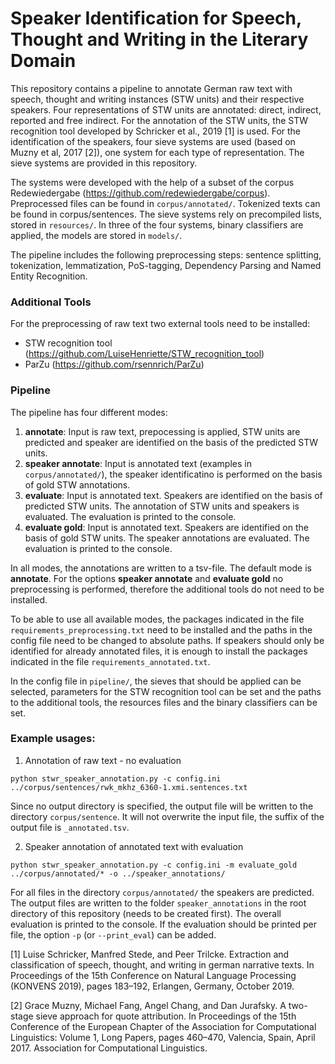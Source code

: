 # Speaker Identification for Speech, Thought and Writing in the Literary Domain

This repository contains a pipeline to annotate German raw text with speech, thought and writing instances (STW units) and their respective speakers. Four representations of STW units are annotated: direct, indirect, reported and free indirect. For the annotation of the STW units, the STW recognition tool developed by Schricker et al., 2019 [1] is used. For the identification of the speakers, four sieve systems are used (based on Muzny et al, 2017 [2]), one system for each type of representation. The sieve systems are provided in this repository. 

The systems were developed with the help of a subset of the corpus Redewiedergabe (https://github.com/redewiedergabe/corpus). Preprocessed files can be found in `corpus/annotated/`. Tokenized texts can be found in corpus/sentences.
The sieve systems rely on precompiled lists, stored in `resources/`. In three of the four systems, binary classifiers are applied, the models are stored in `models/`.  

The pipeline includes the following preprocessing steps: sentence splitting, tokenization,  lemmatization, PoS-tagging, Dependency Parsing and Named Entity Recognition.  


### Additional Tools
For the preprocessing of raw text two external tools need to be installed:
* STW recognition tool (https://github.com/LuiseHenriette/STW_recognition_tool)
* ParZu (https://github.com/rsennrich/ParZu)


### Pipeline
The pipeline has four different modes:
1. __annotate__: Input is raw text, prepocessing is applied, STW units are predicted and speaker are identified on the basis of the predicted STW units.  
2. __speaker annotate__: Input is annotated text (examples in `corpus/annotated/`), the speaker identificatino is performed on the basis of gold STW annotations. 
3. __evaluate__: Input is annotated text. Speakers are identified on the basis of predicted STW units. The annotation of STW units and speakers is evaluated. The evaluation is printed to the console. 
4. __evaluate gold__: Input is annotated text. Speakers are identified on the basis of gold STW units. The speaker annotations are evaluated. The evaluation is printed to the console.

In all modes, the annotations are written to a tsv-file. The default mode is __annotate__. 
For the options __speaker annotate__ and __evaluate gold__ no preprocessing is performed, therefore the additional tools do not need to be installed. 

To be able to use all available modes, the packages indicated in the file `requirements_preprocessing.txt` need to be installed and the paths in the config file need to be changed to absolute paths. If speakers should only be identified for already annotated files, it is enough to install the packages indicated in the file `requirements_annotated.txt`. 

In the config file in `pipeline/`, the sieves that should be applied can be selected, parameters for the STW recognition tool can be set and the paths to the additional tools, the resources files and the binary classifiers can be set. 

### Example usages:

1. Annotation of raw text - no evaluation
```
python stwr_speaker_annotation.py -c config.ini ../corpus/sentences/rwk_mkhz_6360-1.xmi.sentences.txt
```
Since no output directory is specified, the output file will be written to the directory `corpus/sentence`. It will not overwrite the input file, the suffix of the output file is `_annotated.tsv`.

2. Speaker annotation of annotated text with evaluation
```
python stwr_speaker_annotation.py -c config.ini -m evaluate_gold ../corpus/annotated/* -o ../speaker_annotations/
```
For all files in the directory `corpus/annotated/` the speakers are predicted. The output files are written to the folder `speaker_annotations` in the root directory of this repository (needs to be created first). The overall evaluation is printed to the console. If the evaluation should be printed per file, the option `-p` (or `--print_eval`) can be added. 


[1] Luise Schricker, Manfred Stede, and Peer Trilcke. Extraction and classification of speech, thought, and writing in german narrative texts. In Proceedings of the 15th Conference on Natural Language Processing (KONVENS 2019), pages 183–192, Erlangen, Germany, October 2019.

[2] Grace Muzny, Michael Fang, Angel Chang, and Dan Jurafsky. A two-stage sieve approach for quote attribution. In Proceedings of the 15th Conference of the European Chapter of the Association for Computational Linguistics: Volume 1, Long Papers, pages 460–470, Valencia, Spain, April 2017. Association for Computational Linguistics.
